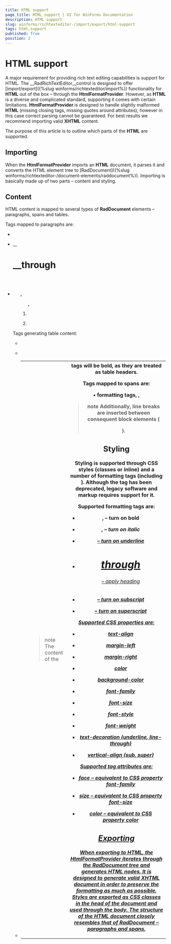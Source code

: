 ```yaml
---
title: HTML support
page_title: HTML support | UI for WinForms Documentation
description: HTML support
slug: winforms/richtexteditor-/import/export/html-support
tags: html,support
published: True
position: 2
---
```


# HTML support



A major requirement for providing rich text editing capabilities is support for HTML. The __RadRichTextEditor__control is designed to offer [import/export]({%slug winforms/richtexteditor/import%}) functionality for __HTML__ out of the box – through the __HtmlFormatProvider__. However, as __HTML__ is a diverse and complicated standard, supporting it comes with certain limitations. __HtmlFormatProvider__ is designed to handle slightly malformed __HTML__ (missing closing tags, missing quotes around attributes), however in this case correct parsing cannot be guaranteed. For best results we recommend importing valid __XHTML__ content.
      

The purpose of this article is to outline which parts of the __HTML__ are supported.
      

## Importing

When the __HtmlFormatProvider__ imports an __HTML__ document, it parses it and converts the HTML element tree to [RadDocument]({%slug winforms/richtexteditor-/document-elements/raddocument%}). Importing is basically made up of two parts – content and styling.
        

## Content

HTML content is mapped to several types of __RadDocument__ elements – paragraphs, spans and tables.
        

Tags mapped to paragraphs are:
        

* __<p>__

* __<h1>__through __<h6>__

* __<ul>, <ol>, <li>__

* __<tr>__

Tags generating table content:
        

* __<table>__

* __<tr>__

* __<th>__

* __<td>__

>note The content of the __<th>__ tags will be bold, as they are treated as table headers.
>


Tags mapped to spans are:
        

• __formatting tags, <span>, <font>__

>note Additionally, line breaks are inserted between consequent block elements ( __<div>__ ).
>


## Styling

Styling is supported through CSS styles (classes or inline) and a number of formatting tags (including __<font>__). Although the __<font>__ tag has been deprecated, legacy software and markup requires support for it.
        

Supported formatting tags are:
        

* __<b>, <strong>__ – turn on bold
            

* __<i>, <em>__ – turn on italic
            

* __<u>__ – turn on underline
            

* __<h1>__ through <h6> – apply heading
            

* __<sub>__ – turn on subscript
            

* __<sup>__ – turn on superscript
            

Supported CSS properties are:
        

* __text-align__

* __margin-left__

* __margin-right__

* __color__

* __background-color__

* __font-family__

* __font-size__

* __font-style__

* __font-weight__

* __text-decoration (underline, line-through)__

* __vertical-align (sub, super)__

Supported __<font>__ tag attributes are:
        

* __face__ – equivalent to CSS property __font-family__

* __size__ – equivalent to CSS property __font-size__

* __color__ – equivalent to CSS property __color__

## Exporting

When exporting to __HTML__, the __HtmlFormatProvider__ iterates through the __RadDocument__ tree and generates __HTML__ nodes. It is designed to generate valid __XHTML__ document in order to preserve the formatting as much as possible. Styles are exported as CSS classes in the head of the document and used through the body. The structure of the __HTML__ document closely resembles that of __RadDocument__ – paragraphs and spans.
        
